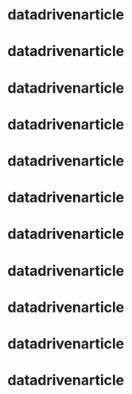 # datadrivenarticle
# datadrivenarticle
# datadrivenarticle
# datadrivenarticle
# datadrivenarticle
# datadrivenarticle
# datadrivenarticle
# datadrivenarticle
# datadrivenarticle
# datadrivenarticle
# datadrivenarticle
